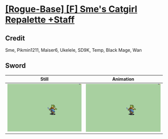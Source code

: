 # [\[Rogue-Base\] \[F\] Sme's Catgirl Repalette +Staff](../)

## Credit

Sme, Pikmin1211, Maiser6, Ukelele, SD9K, Temp, Black Mage, Wan
	
## Sword

| Still | Animation |
| :---: | :-------: |
| ![Sword still](./Sword_000.png) | ![Sword animation](./Sword.gif) |
